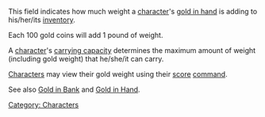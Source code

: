 This field indicates how much weight a
[character](:Category:_Characters.md "wikilink")'s [gold in
hand](Gold_In_Hand.md "wikilink") is adding to his/her/its
[inventory](Inventory.md "wikilink").

Each 100 gold coins will add 1 pound of weight.

A [character](:Category:_Characters.md "wikilink")'s [carrying
capacity](Carrying_Capacity.md "wikilink") determines the maximum amount
of weight (including gold weight) that he/she/it can carry.

[Characters](:Category:_Characters.md "wikilink") may view their gold
weight using their [score](Score.md "wikilink")
[command](:Category:_Commands.md "wikilink").

See also [Gold in Bank](Gold_In_Bank.md "wikilink") and [Gold in
Hand](Gold_In_Hand.md "wikilink").

[Category: Characters](Category:_Characters "wikilink")

